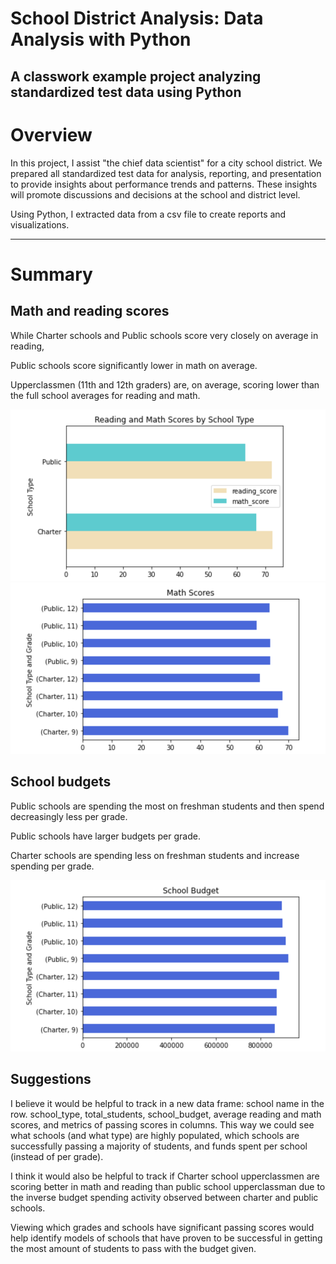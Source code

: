 # School District Analysis: Data Analysis with Python

A classwork example project analyzing standardized test data using Python
---

# Overview
In this project, I assist "the chief data scientist" for a city school district. We prepared all standardized test data for analysis, reporting, and presentation to provide insights about performance trends and patterns. These insights will promote discussions and decisions at the school and district level. 

Using Python, I extracted data from a csv file to create reports and visualizations. 

---

# Summary
## Math and reading scores
While Charter schools and Public schools score very closely on average in reading,

Public schools score significantly lower in math on average. 

Upperclassmen (11th and 12th graders) are, on average, scoring lower than the full school averages for reading and math.

![Math and reading scores](/Resources/reading_math_scores.png)
![Math scores](/Resources/math_scores.png)

## School budgets
Public schools are spending the most on freshman students and then spend decreasingly less per grade. 

Public schools have larger budgets per grade. 

Charter schools are spending less on freshman students and increase spending per grade. 


![School Budgets graph](/Resources/school_budget.png)

## Suggestions
I believe it would be helpful to track in a new data frame: school name in the row. school_type, total_students, school_budget, average reading and math scores, and metrics of passing scores in columns. This way we could see what schools (and what type) are highly populated, which schools are successfully passing a majority of students, and funds spent per school (instead of per grade). 

I think it would also be helpful to track if Charter school upperclassmen are scoring better in math and reading than public school upperclassman due to the inverse budget spending activity observed between charter and public schools. 

Viewing which grades and schools have significant passing scores would help identify models of schools that have proven to be successful in getting the most amount of students to pass with the budget given. 
